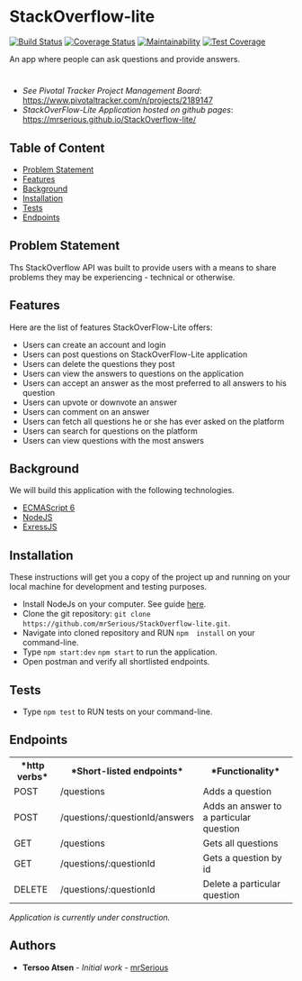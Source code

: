 # StackOverflow-lite
[![Build Status](https://travis-ci.org/mrSerious/StackOverflow-lite.svg?branch=develop)](https://travis-ci.org/mrSerious/StackOverflow-lite) 
[![Coverage Status](https://coveralls.io/repos/github/mrSerious/StackOverflow-lite/badge.svg?branch=develop)](https://coveralls.io/github/mrSerious/StackOverflow-lite?branch=develop) [![Maintainability](https://api.codeclimate.com/v1/badges/2860441e7cd06b1d5439/maintainability)](https://codeclimate.com/github/mrSerious/StackOverflow-lite/maintainability) [![Test Coverage](https://api.codeclimate.com/v1/badges/2860441e7cd06b1d5439/test_coverage)](https://codeclimate.com/github/mrSerious/StackOverflow-lite/test_coverage)

An app where people can ask questions and provide answers.

#
* *See Pivotal Tracker Project Management Board*: https://www.pivotaltracker.com/n/projects/2189147
* *StackOverFlow-Lite Application hosted on github pages*: https://mrserious.github.io/StackOverflow-lite/

## Table of Content
* [Problem Statement](#problem)
* [Features](#features)
* [Background](#background)
* [Installation](#installation)
* [Tests](#tests)
* [Endpoints](#endpoints)

## Problem Statement
Ths StackOverflow API was built to provide users with a means to share problems they may be experiencing - technical or otherwise.

## Features
Here are the list of features StackOverFlow-Lite offers:

* Users can create an account and login
* Users can post questions on StackOverFlow-Lite application
* Users can delete the questions they post
* Users can view the answers to questions on the application
* Users can accept an answer as the most preferred to all answers to his question
* Users can upvote or downvote an answer
* Users can comment on an answer
* Users can fetch all questions he or she has ever asked on the platform
* Users can search for questions on the platform
* Users can view questions with the most answers

## Background

We will build this application with the following technologies.

* [ECMAScript 6](https://en.wikipedia.org/wiki/ECMAScript)
* [NodeJS](https://en.wikipedia.org/wiki/Node.js)
* [ExressJS](https://en.wikipedia.org/wiki/Express.js)

## Installation 

These instructions will get you a copy of the project up and running on your local machine for development and testing purposes.

* Install NodeJs on your computer. See guide [here](https://nodejs.org/en).
* Clone the git repository:
`git clone https://github.com/mrSerious/StackOverflow-lite.git`.
* Navigate into cloned repository and RUN `npm  install` on your command-line.
* Type `npm start:dev` `npm start` to run the application.
* Open postman and verify all shortlisted endpoints.

## Tests

* Type `npm test` to RUN tests on your command-line.

## Endpoints

<table>
<tr><th>*http verbs*</th><th>*Short-listed endpoints*</th><th> *Functionality* </th></tr>
<tr><td>POST</td><td>/questions </td><td> Adds a question</td></tr>
<tr><td>POST</td><td> /questions/:questionId/answers </td><td> Adds an answer to a particular question</td></tr>
<tr><td>GET</td><td>/questions</td><td> Gets all questions</td></tr>
<tr><td>GET</td><td>/questions/:questionId</td><td>Gets a question by id</td></tr>
<tr><td>DELETE</td><td>/questions/:questionId</td><td>Delete a particular question</td></tr>
</table>

*Application is currently under construction.*

## Authors
* **Tersoo Atsen** - *Initial work* - [mrSerious](https://github.com/mrSerious)
